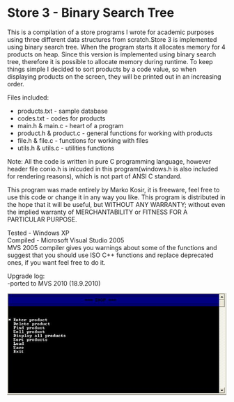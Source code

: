 Store 3 - Binary Search Tree
============================

This is a compilation of a store programs I wrote for academic purposes using three different data structures from scratch.Store 3 is implemented using binary search tree. When the program starts it allocates memory for 4 products on heap. Since this version is implemented using binary  search tree, therefore it is possible to allocate memory during runtime. To keep things simple I decided to sort products by a code value, so when displaying products on the screen, they will be printed out in an increasing order.

Files included:
* products.txt - sample database
* codes.txt - codes for products
* main.h & main.c - heart of a program
* product.h & product.c - general functions for working with products
* file.h & file.c - functions for working with files
* utils.h & utils.c - utilities functions

Note: All the code is written in pure C programming language, however header file conio.h is inlcuded in this program(windows.h is also included for rendering reasons), which is not part of ANSI C standard.

This program was made entirely by Marko Kosir, it is freeware, feel free to use this code or change it in any way you like. This program is distributed in the hope that it will be useful, but WITHOUT ANY WARRANTY; without even the implied warranty of MERCHANTABILITY or FITNESS FOR A PARTICULAR PURPOSE.

Tested - Windows XP  
Compiled - Microsoft Visual Studio 2005  
MVS 2005 compiler gives you warnings about some of the functions and suggest that you should use ISO C++ functions and replace deprecated ones, if you want feel free to do it.

Upgrade log:  
-ported to MVS 2010  (18.9.2010)

![screenshot](https://github.com/markokosir/store3binarysearchtree/blob/master/readmeScreenshot.JPG)